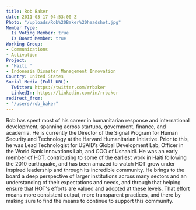 ```yaml
---
title: Rob Baker
date: 2011-03-17 04:53:00 Z
Photo: "/uploads/Rob%20Baker%20headshot.jpg"
Member Type:
  Is Voting Member: true
  Is Board Member: true
Working Group:
- Communications
- Activation
Project:
- 'Haiti '
- Indonesia Disaster Management Innovation
Country: United States
Social Media (Full URL):
  Twitter: https://twitter.com/rrbaker
  LinkedIn: https://linkedin.com/in/rrbaker
redirect_from:
- "/users/rob_baker"
---
```


Rob has spent most of his career in humanitarian response and international development, spanning across startups, government, finance, and academia. He is currently the Director of the Signal Program for Human Security and Technology at the Harvard Humanitarian Initiative. Prior to this, he was Lead Technologist for USAID’s Global Development Lab, Officer in the World Bank Innovations Lab, and COO of Ushahidi. He was an early member of HOT, contributing to some of the earliest work in Haiti following the 2010 earthquake, and has been amazed to watch HOT grow under inspired leadership and through its incredible community. He brings to the board a deep perspective of larger institutions across many sectors and an understanding of their expectations and needs, and through that helping ensure that HOT's efforts are valued and adopted at these levels. That effort means more consistent output, more transparent practices, and there by making sure to find the means to continue to support this community.